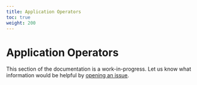 ```yaml
---
title: Application Operators
toc: true
weight: 200
---
```


# Application Operators

This section of the documentation is a work-in-progress. Let us know what
information would be helpful by [opening an issue].

<!-- Named Links -->

[opening an issue]: https://github.com/crossplane/crossplane/issues/new
